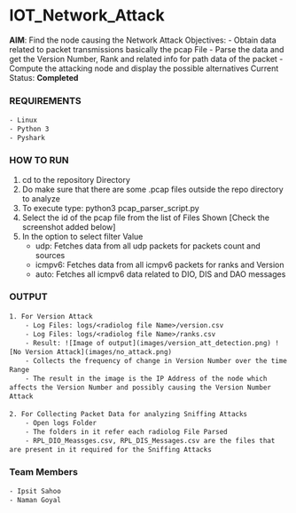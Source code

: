 # IOT_Network_Attack
**AIM**: Find the node causing the Network Attack
Objectives:
    - Obtain data related to packet transmissions basically the pcap File
    - Parse the data and get the Version Number, Rank and related info for path data of the packet
    - Compute the attacking node and display the possible alternatives
Current Status: **Completed**

### REQUIREMENTS
    - Linux
    - Python 3
    - Pyshark

### HOW TO RUN

1. cd to the repository Directory
2. Do make sure that there are some .pcap files outside the repo directory to analyze
3. To execute type: python3 pcap_parser_script.py
4. Select the id of the pcap file from the list of Files Shown [Check the screenshot added below]
5. In the option to select filter Value
    - udp: Fetches data from all udp packets for packets count and sources
    - icmpv6: Fetches data from all icmpv6 packets for ranks and Version
    - auto: Fetches all icmpv6 data related to DIO, DIS and DAO messages


### OUTPUT
    1. For Version Attack
        - Log Files: logs/<radiolog file Name>/version.csv
        - Log Files: logs/<radiolog file Name>/ranks.csv
        - Result: ![Image of output](images/version_att_detection.png) ![No Version Attack](images/no_attack.png)
        - Collects the frequency of change in Version Number over the time Range
        - The result in the image is the IP Address of the node which affects the Version Number and possibly causing the Version Number Attack

    2. For Collecting Packet Data for analyzing Sniffing Attacks
        - Open logs Folder
        - The folders in it refer each radiolog File Parsed
        - RPL_DIO_Meassges.csv, RPL_DIS_Messages.csv are the files that are present in it required for the Sniffing Attacks

### Team Members
    - Ipsit Sahoo
    - Naman Goyal